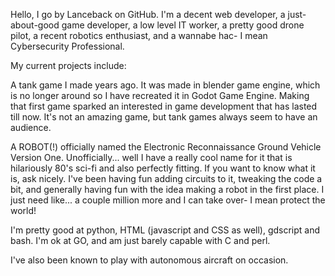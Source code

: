Hello, I go by Lanceback on GitHub. I'm a decent web developer, a just-about-good game developer, a low level IT worker, a pretty good drone pilot, a recent robotics enthusiast, and a wannabe hac- I mean Cybersecurity Professional.

My current projects include:

A tank game I made years ago. It was made in blender game engine, which is no longer around so I have recreated it in Godot Game Engine. 
Making that first game sparked an interested in game development that has lasted till now.
It's not an amazing game, but tank games always seem to have an audience.

A ROBOT(!) officially named the Electronic Reconnaissance Ground Vehicle Version One.
Unofficially... well I have a really cool name for it that is hilariously 80's sci-fi and also perfectly fitting. If you want to know what it is, ask nicely.
I've been having fun adding circuits to it, tweaking the code a bit, and generally having fun with the idea making a robot in the first place.
I just need like... a couple million more and I can take over- I mean protect the world!


I'm pretty good at python, HTML (javascript and CSS as well), gdscript and bash. I'm ok at GO, and am just barely capable with C and perl.

I've also been known to play with autonomous aircraft on occasion.
